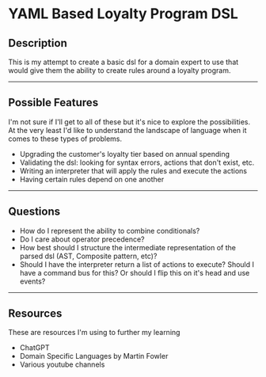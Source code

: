 # YAML Based Loyalty Program DSL

## Description

This is my attempt to create a basic dsl for a domain expert to use that would give them the ability to create rules around a loyalty program.

---

## Possible Features

I'm not sure if I'll get to all of these but it's nice to explore the possibilities. At the very least I'd like to understand the landscape of language when it comes to these types of problems.

- Upgrading the customer's loyalty tier based on annual spending
- Validating the dsl: looking for syntax errors, actions that don't exist, etc.
- Writing an interpreter that will apply the rules and execute the actions
- Having certain rules depend on one another

---

## Questions

- How do I represent the ability to combine conditionals?
- Do I care about operator precedence?
- How best should I structure the intermediate representation of the parsed dsl (AST, Composite pattern, etc)?
- Should I have the interpreter return a list of actions to execute? Should I have a command bus for this? Or should I flip this on it's head and use events?

---

## Resources

These are resources I'm using to further my learning

- ChatGPT
- Domain Specific Languages by Martin Fowler
- Various youtube channels
